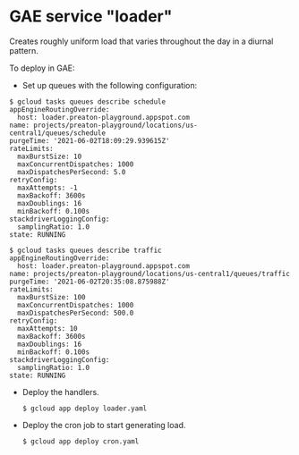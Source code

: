 # GAE service "loader"
Creates roughly uniform load that varies throughout the day in a diurnal pattern.

To deploy in GAE:
* Set up queues with the following configuration:
```
$ gcloud tasks queues describe schedule
appEngineRoutingOverride:
  host: loader.preaton-playground.appspot.com
name: projects/preaton-playground/locations/us-central1/queues/schedule
purgeTime: '2021-06-02T18:09:29.939615Z'
rateLimits:
  maxBurstSize: 10
  maxConcurrentDispatches: 1000
  maxDispatchesPerSecond: 5.0
retryConfig:
  maxAttempts: -1
  maxBackoff: 3600s
  maxDoublings: 16
  minBackoff: 0.100s
stackdriverLoggingConfig:
  samplingRatio: 1.0
state: RUNNING

$ gcloud tasks queues describe traffic
appEngineRoutingOverride:
  host: loader.preaton-playground.appspot.com
name: projects/preaton-playground/locations/us-central1/queues/traffic
purgeTime: '2021-06-02T20:35:08.875988Z'
rateLimits:
  maxBurstSize: 100
  maxConcurrentDispatches: 1000
  maxDispatchesPerSecond: 500.0
retryConfig:
  maxAttempts: 10
  maxBackoff: 3600s
  maxDoublings: 16
  minBackoff: 0.100s
stackdriverLoggingConfig:
  samplingRatio: 1.0
state: RUNNING
```
* Deploy the handlers.
  ```
  $ gcloud app deploy loader.yaml
  ```
* Deploy the cron job to start generating load.
  ```
  $ gcloud app deploy cron.yaml
  ```
